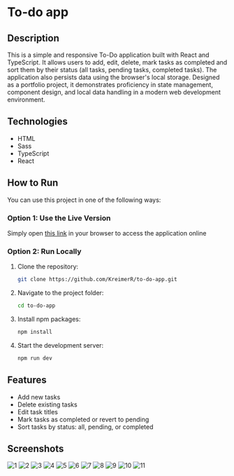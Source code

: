 # To-do app

## Description
This is a simple and responsive To-Do application built with React and TypeScript. It allows users to add, edit, delete, mark tasks as completed and sort them by their status (all tasks, pending tasks, completed tasks). The application also persists data using the browser's local storage. Designed as a portfolio project, it demonstrates proficiency in state management, component design, and local data handling in a modern web development environment.

## Technologies
- HTML
- Sass
- TypeScript
- React

## How to Run
You can use this project in one of the following ways:

### Option 1: Use the Live Version
Simply open [this link](https://to-do-app-two-wine.vercel.app) in your browser to access the application online

### Option 2: Run Locally
1. Clone the repository:
   ```bash
   git clone https://github.com/KreimerR/to-do-app.git
   ```

2. Navigate to the project folder:
   ```bash
   cd to-do-app
   ```

3. Install npm packages:
   ```bash
   npm install
   ```

4. Start the development server:
   ```bash
   npm run dev
   ```

## Features
- Add new tasks
- Delete existing tasks
- Edit task titles
- Mark tasks as completed or revert to pending
- Sort tasks by status: all, pending, or completed

## Screenshots
<img src="./src/assets/screenshots/1.png" alt="1">
<img src="./src/assets/screenshots/2.png" alt="2">
<img src="./src/assets/screenshots/3.png" alt="3">
<img src="./src/assets/screenshots/4.png" alt="4">
<img src="./src/assets/screenshots/5.png" alt="5">
<img src="./src/assets/screenshots/6.png" alt="6">
<img src="./src/assets/screenshots/7.png" alt="7">
<img src="./src/assets/screenshots/8.png" alt="8">
<img src="./src/assets/screenshots/9.png" alt="9">
<img src="./src/assets/screenshots/10.png" alt="10">
<img src="./src/assets/screenshots/11.png" alt="11">
